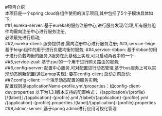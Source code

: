 #项目介绍  
本项目是一个spring cloud各组件使用的演示项目,其中包括了5个子模块具体如下:    
##1,eureka-server:
基于eureka的服务注册中心,进行服务发现/治理,所有服务组件均需向注册中心进行服务注册,  
必须最先进行启动;  
##2,eureka-client:
服务提供者,需向注册中心进行服务注册;
##3,service-feign:
基于feign组件的用于进行负载均衡的服务;
##4,service-ribbon:
基于ribbon的用于进行负载均衡的服务,3服务在此基础上实现,可只启动两者中的一个
##5,service-zuul: 
基于zuul的一个用于进行网关路由的服务;  
##6,config-server: 
配置中心服务,可对配置进行动态管理,基于bus服务上可以实现动态刷新配置(通过amqp实现);
  要在config-client 启动之前启动;     
##7,config-client: 
一个演示动态配置的服务实例;  
  配置规则是applicationName-profile.yml/properties：如config-client-dev.properties 
  以下为1.3.1版本支持的配置格式：
  /{application}/{profile}[/{label}]
  /{application}-{profile}.yml
  /{label}/{application}-{profile}.yml
  /{application}-{profile}.properties
  /{label}/{application}-{profile}.properties
##8,admin-server:
基于spring  admin进行应用可视化管理